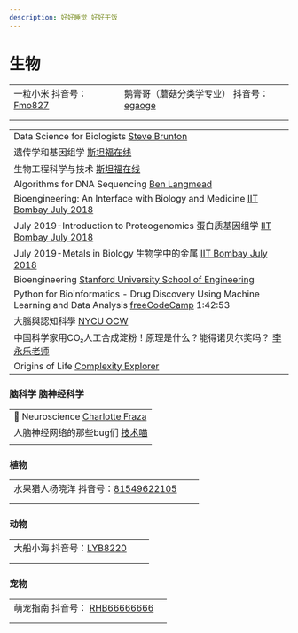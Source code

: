 ```yaml
---
description: 好好睡觉 好好干饭
---
```


# 生物

|                                                                                                          |                                                                                                                  |
| -------------------------------------------------------------------------------------------------------- | ---------------------------------------------------------------------------------------------------------------- |
| 一粒小米 抖音号： [Fmo827](https://www.douyin.com/user/MS4wLjABAAAAZhohR1ukACKQcgiJ7\_jAN7vktsGvOqL6hjz8dVhCWw8) | 鹅膏哥（蘑菇分类学专业） 抖音号： [egaoge](https://www.douyin.com/user/MS4wLjABAAAAzrWWaCi4b3dBc\_vNawn-CZIHyE4RBcesCZGEz9Vx29s) |
|                                                                                                          |                                                                                                                  |
|                                                                                                          |                                                                                                                  |

|                                                                                                                                                         |
| ------------------------------------------------------------------------------------------------------------------------------------------------------- |
| Data Science for Biologists [Steve Brunton](https://www.youtube.com/playlist?list=PLMrJAkhIeNNQz4BMoGSsN8cbt8pHlokhV)                                   |
| 遗传学和基因组学 [斯坦福在线](https://www.youtube.com/playlist?list=PLoROMvodv4rN0tcMQxyR0iaxerZ6Y6cy9)                                                              |
| 生物工程科学与技术 [斯坦福在线](https://www.youtube.com/playlist?list=PLoROMvodv4rPUhRLbOce-gTTvo09jvtRy)                                                             |
| Algorithms for DNA Sequencing [Ben Langmead](https://www.youtube.com/playlist?list=PL2mpR0RYFQsBiCWVJSvVAO3OJ2t7DzoHA)                                  |
| Bioengineering: An Interface with Biology and Medicine [IIT Bombay July 2018](https://www.youtube.com/playlist?list=PLOzRYVm0a65eyK0Cozdx7wNnCeRiB5RRp) |
| July 2019-Introduction to Proteogenomics 蛋白质基因组学 [IIT Bombay July 2018](https://www.youtube.com/playlist?list=PLOzRYVm0a65ejXQYPTNNRNbLmeqzCzsc-)       |
| July 2019-Metals in Biology 生物学中的金属 [IIT Bombay July 2018](https://www.youtube.com/playlist?list=PLOzRYVm0a65fp1pwefsnmYjWYvtzZ9xy7)                    |
| Bioengineering [Stanford University School of Engineering](https://www.youtube.com/playlist?list=PLDB35E6C6CA589269)                                    |
| Python for Bioinformatics - Drug Discovery Using Machine Learning and Data Analysis [freeCodeCamp](https://www.youtube.com/watch?v=jBlTQjcKuaY) 1:42:53 |
| 大腦與認知科學 [NYCU OCW](https://www.youtube.com/playlist?list=PLj6E8qlqmkFvVm2ygVpkUJRYA4b1zNFq7)                                                            |
| 中国科学家用CO₂人工合成淀粉！原理是什么？能得诺贝尔奖吗？ [李永乐老师](https://www.youtube.com/watch?v=0i8tqtudhZQ)                                                                     |
| Origins of Life [Complexity Explorer](https://www.youtube.com/playlist?list=PLF0b3ThojznS5m3hcoV\_JIcsYJiQ7L2\_R)                                       |

### 脑科学 脑神经科学

|                                                                                                             |
| ----------------------------------------------------------------------------------------------------------- |
| 🧠 Neuroscience [Charlotte Fraza](https://www.youtube.com/playlist?list=PLrkJbc1rz5fZOE87k17hgfp3ZEBATBdDi) |
| 人脑神经网络的那些bug们 [技术喵](https://www.youtube.com/watch?v=trpBt6Kj8Z4)                                            |
|                                                                                                             |

### 植物

|                                                                                                                                     |   |   |
| ----------------------------------------------------------------------------------------------------------------------------------- | - | - |
| 水果猎人杨晓洋 抖音号：[81549622105](https://www.douyin.com/user/MS4wLjABAAAAvVwfkKT3Fn8soFrqSffBPTcJK83m0nfmxbmgCF8kOPhWsPPoX2OQziJh23lMQ1pf) |   |   |
|                                                                                                                                     |   |   |
|                                                                                                                                     |   |   |

### 动物

|                                                                                                           |   |   |
| --------------------------------------------------------------------------------------------------------- | - | - |
| 大船小海 抖音号：[LYB8220](https://www.douyin.com/user/MS4wLjABAAAAwZDwM-0h\_mR6mqXo\_TkySLPvMeHYGopSA819JlKActg) |   |   |
|                                                                                                           |   |   |
|                                                                                                           |   |   |

### 宠物

|                                                                                                               |   |
| ------------------------------------------------------------------------------------------------------------- | - |
| 萌宠指南  抖音号： [RHB66666666](https://www.douyin.com/user/MS4wLjABAAAAXuuG4sLLmJAu6uUBAApRtLLHgakH2e813Hkqs1QXlSg) |   |
|                                                                                                               |   |
|                                                                                                               |   |
